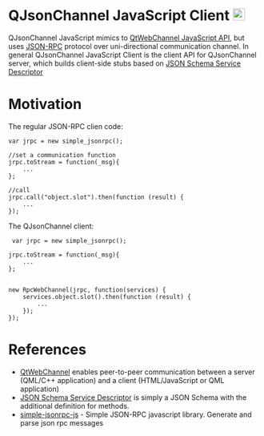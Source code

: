 # QJsonChannel JavaScript Client <img src="https://seeklogo.com/images/J/javascript-js-logo-2949701702-seeklogo.com.png" width="24" height="24">

QJsonChannel JavaScript mimics to [QtWebChannel JavaScript API](https://doc.qt.io/qt-5.12/qtwebchannel-javascript.html), but uses [JSON-RPC](http://jsonrpc.org/) protocol over uni-directional communication channel.
In general QJsonChannel JavaScript Client is the client API for QJsonChannel server, which builds client-side stubs based on [JSON Schema Service Descriptor](https://jsonrpc.org/historical/json-schema-service-descriptor.html)

# Motivation
The regular JSON-RPC clien code:
~~~~~~
var jrpc = new simple_jsonrpc();

//set a communication function
jrpc.toStream = function(_msg){
    ...
};

//call
jrpc.call("object.slot").then(function (result) {
    ...
});
~~~~~~
The QJsonChannel client:
~~~~~~
 var jrpc = new simple_jsonrpc();

jrpc.toStream = function(_msg){
    ...
};


new RpcWebChannel(jrpc, function(services) {
    services.object.slot().then(function (result) {
        ...
    });
});

~~~~~~

# References
- [QtWebChannel](https://doc.qt.io/qt-5.12/qtwebchannel-javascript.html) enables peer-to-peer communication between a server (QML/C++ application) and a client (HTML/JavaScript or QML application)
- [JSON Schema Service Descriptor](https://jsonrpc.org/historical/json-schema-service-descriptor.html) is simply a JSON Schema with the additional definition for methods.
- [simple-jsonrpc-js](https://github.com/jershell/simple-jsonrpc-js) - Simple JSON-RPC javascript library. Generate and parse json rpc messages